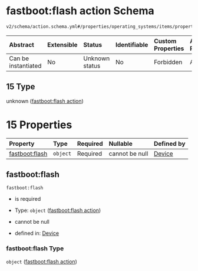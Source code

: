 # fastboot:flash action Schema

```txt
v2/schema/action.schema.yml#/properties/operating_systems/items/properties/steps/items/properties/actions/items/oneOf/15
```



| Abstract            | Extensible | Status         | Identifiable | Custom Properties | Additional Properties | Access Restrictions | Defined In                                                          |
| :------------------ | :--------- | :------------- | :----------- | :---------------- | :-------------------- | :------------------ | :------------------------------------------------------------------ |
| Can be instantiated | No         | Unknown status | No           | Forbidden         | Allowed               | none                | [device.schema.json*](../device.schema.json "open original schema") |

## 15 Type

unknown ([fastboot:flash action](device-properties-operating-systems-operating-system-properties-steps-step-properties-group-step-action-oneof-fastbootflash-action.md))

# 15 Properties

| Property                         | Type     | Required | Nullable       | Defined by                                                                                                                                                                                                                                                                                                                           |
| :------------------------------- | :------- | :------- | :------------- | :----------------------------------------------------------------------------------------------------------------------------------------------------------------------------------------------------------------------------------------------------------------------------------------------------------------------------------- |
| [fastboot:flash](#fastbootflash) | `object` | Required | cannot be null | [Device](device-properties-operating-systems-operating-system-properties-steps-step-properties-group-step-action-oneof-fastbootflash-action-properties-fastbootflash-action.md "v2/schema/action.schema.yml#/properties/operating_systems/items/properties/steps/items/properties/actions/items/oneOf/15/properties/fastboot:flash") |

## fastboot:flash



`fastboot:flash`

*   is required

*   Type: `object` ([fastboot:flash action](device-properties-operating-systems-operating-system-properties-steps-step-properties-group-step-action-oneof-fastbootflash-action-properties-fastbootflash-action.md))

*   cannot be null

*   defined in: [Device](device-properties-operating-systems-operating-system-properties-steps-step-properties-group-step-action-oneof-fastbootflash-action-properties-fastbootflash-action.md "v2/schema/action.schema.yml#/properties/operating_systems/items/properties/steps/items/properties/actions/items/oneOf/15/properties/fastboot:flash")

### fastboot:flash Type

`object` ([fastboot:flash action](device-properties-operating-systems-operating-system-properties-steps-step-properties-group-step-action-oneof-fastbootflash-action-properties-fastbootflash-action.md))
